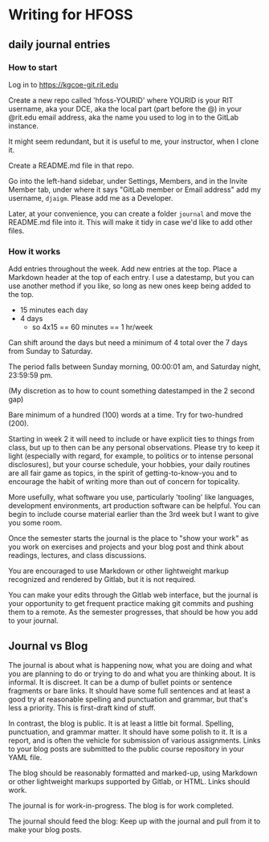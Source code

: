 
# Writing for HFOSS

## daily journal entries 

### How to start

Log in to https://kgcoe-git.rit.edu

Create a new repo called 'hfoss-YOURID' where YOURID is your RIT username, aka
your DCE, aka the local part (part before the @) in your @rit.edu email
address, aka the name you used to log in to the GitLab instance.

It might seem redundant, but it is useful to me, your instructor, when I
clone it.

Create a README.md file in that repo.

Go into the left-hand sidebar, under Settings, Members, and in the Invite
Member tab, under where it says "GitLab member or Email address" add my
username, `djaigm`.  Please add me as a Developer.

Later, at your convenience, you can create a folder `journal` and move the
README.md file into it. This will make it tidy in case we'd like to add
other files.


### How it works

Add entries throughout the week. Add new entries at the top. Place a
Markdown header at the top of each entry. I use a datestamp, but you can use
another method if you like, so long as new ones keep being added to the top.


  * 15 minutes each day 
  * 4 days 
    * so 4x15 == 60 minutes == 1 hr/week

Can shift around the days but need a minimum of 4 total over the 7 days from
Sunday to Saturday.

The period falls between Sunday morning, 00:00:01 am, and Saturday night, 23:59:59 pm.  

(My discretion as to how to count something datestamped in the 2 second gap)

Bare minimum of a hundred (100) words at a time. Try for two-hundred (200).

Starting in week 2 it will need to include or have explicit ties to things
from class, but up to then can be any personal observations.  Please try to
keep it light (especially with regard, for example, to politics or to intense
personal disclosures), but your course schedule, your hobbies, your daily
routines are all fair game as topics, in the spirit of getting-to-know-you
and to encourage the habit of writing more than out of concern for topicality.

More usefully, what software you use, particularly 'tooling' like languages,
development environments, art production software can be helpful. You can
begin to include course material earlier than the 3rd week but I want to
give you some room.

Once the semester starts the journal is the place to "show your work" as you
work on exercises and projects and your blog post and think about readings,
lectures, and class discussions.

You are encouraged to use Markdown or other lightweight markup recognized
and rendered by Gitlab, but it is not required.

You can make your edits through the Gitlab web interface, but the journal is
your opportunity to get frequent practice making git commits and pushing
them to a remote. As the semester progresses, that should be how you add to
your journal.


## Journal vs Blog

The journal is about what is happening now, what you are doing and what you
are planning to do or trying to do and what you are thinking about.  It is
informal.  It is discreet.  It can be a dump of bullet points or sentence
fragments or bare links.  It should have some full sentences and at least a
good try at reasonable spelling and punctuation and grammar, but that's less
a priority.  This is first-draft kind of stuff.

In contrast, the blog is public.  It is at least a little bit formal. 
Spelling, punctuation, and grammar matter.  It should have some polish to
it.  It is a report, and is often the vehicle for submission of various
assignments. Links to your blog posts are submitted to the public course
repository in your YAML file.

The blog should be reasonably formatted and marked-up, using Markdown or
other lightweight markups supported by Gitlab, or HTML.  Links should work.

The journal is for work-in-progress. The blog is for work completed.

The journal should feed the blog: Keep up with the journal and pull from it
to make your blog posts.

